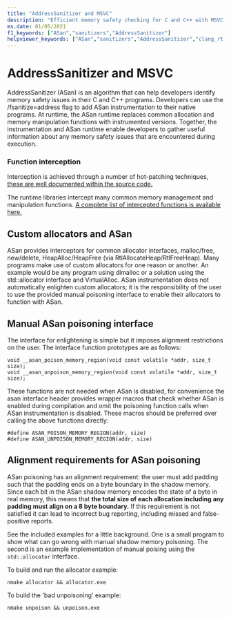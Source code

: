 ```yaml
---
title: "AddressSanitizer and MSVC"
description: "Efficient memory safety checking for C and C++ with MSVC & AddressSanitizer (ASan)."
ms.date: 01/05/2021
f1_keywords: ["ASan","sanitizers","AddressSanitizer"]
helpviewer_keywords: ["ASan","sanitizers","AddressSanitizer","clang_rt.asan"]
---
```


# AddressSanitizer and MSVC

AddressSanitizer (ASan) is an algorithm that can help developers identify memory safety issues in their C and C++ programs. Developers can use the /fsanitize=address flag to add ASan instrumentation to their native programs. At runtime, the ASan runtime replaces common allocation and memory manipulation functions with instrumented versions. Together, the instrumentation and ASan runtime enable developers to gather useful information about any memory safety issues that are encountered during execution.

### Function interception

Interception is achieved through a number of hot-patching techniques, [these are well documented within the source code.](https://github.com/llvm/llvm-project/blob/1a2eaebc09c6a200f93b8beb37130c8b8aab3934/compiler-rt/lib/interception/interception_win.cpp#L11)

The runtime libraries intercept many common memory management and manipulation functions. [A complete list of intercepted functions is available here.](.\address-sanitizer-intercepted-functions.md) 

## Custom allocators and ASan

ASan provides interceptors for common allocator interfaces, malloc/free, new/delete, HeapAlloc/HeapFree (via RtlAllocateHeap/RtlFreeHeap). Many programs make use of custom allocators for one reason or another. An example would be any program using dlmalloc or a solution using the std::allocator interface and VirtualAlloc. ASan instrumentation does not automatically enlighten custom allocators; it is the responsibility of the user to use the provided manual poisoning interface to enable their allocators to function with ASan.

## Manual ASan poisoning interface

The interface for enlightening is simple but it imposes alignment restrictions on the user. The interface function prototypes are as follows:
```
void __asan_poison_memory_region(void const volatile *addr, size_t size);
void __asan_unpoison_memory_region(void const volatile *addr, size_t size);
```

These functions are not needed when ASan is disabled, for convenience the asan interface header provides wrapper macros that check whether ASan is enabled during compilation and omit the poisoning function calls when ASan instrumentation is disabled. These macros should be preferred over calling the above functions directly:

```
#define ASAN_POISON_MEMORY_REGION(addr, size)
#define ASAN_UNPOISON_MEMORY_REGION(addr, size)
```

## Alignment requirements for ASan poisoning

ASan poisoning has an alignment requirement: the user must add padding such that the padding ends on a byte boundary in the shadow memory. Since each bit in the ASan shadow memory encodes the state of a byte in real memory, this means that **the total size of each allocation including any padding must align on a 8 byte boundary.** If this requirement is not satisfied it can lead to incorrect bug reporting, including missed and false-positive reports.

See the included examples for a little background. One is a small program to show what can go wrong with manual shadow memory poisoning. The second is an example implementation of manual poising using the `std::allocator` interface.

To build and run the allocator example:

   `nmake allocator && allocator.exe`

To build the 'bad unpoisoning' example:

   `nmake unpoison && unpoison.exe`
